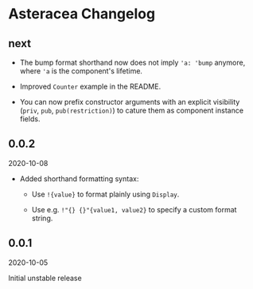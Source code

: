 # Asteracea Changelog

## next

* The bump format shorthand now does not imply `'a: 'bump` anymore, where `'a` is the component's lifetime.

* Improved `Counter` example in the README.

* You can now prefix constructor arguments with an explicit visibility (`priv`, `pub`, `pub(restriction)`) to cature them as component instance fields.

## 0.0.2

2020-10-08

* Added shorthand formatting syntax:

  * Use `!{value}` to format plainly using `Display`.

  * Use e.g. `!"{} {}"{value1, value2}` to specify a custom format string.

## 0.0.1

2020-10-05

Initial unstable release
